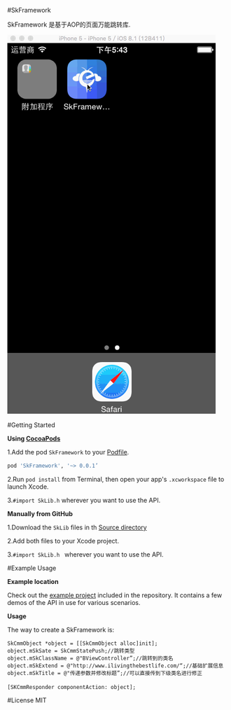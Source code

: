 #SkFramework

SkFramework 是基于AOP的页面万能跳转库.


![SkFramework](Untitled.gif)


#Getting Started

**Using [CocoaPods](http://cocoapods.org)**

1.Add the pod `SkFramework` to your [Podfile](http://guides.cocoapods.org/using/the-podfile.html).
```ruby
pod 'SkFramework', '~> 0.0.1’
```
2.Run `pod install` from Terminal, then open your app's `.xcworkspace` file to launch Xcode.

3.`#import SkLib.h` wherever you want to use the API.

**Manually from GitHub**

1.Download the `SkLib` files in th [Source directory](https://github.com/LuoYaoSheng/SkFramework/tree/master/SkFramework)

2.Add both files to your Xcode project.

3.`#import SkLib.h ` wherever you want to use the API.

#Example Usage

**Example location**

Check out the [example project](https://github.com/LuoYaoSheng/SkFramework/tree/master/SkFrameworkDemo) included in the repository. It contains a few demos of the API in use for various scenarios. 

**Usage**

The way to create a SkFramework is:

```objc
SkCmmObject *object = [[SkCmmObject alloc]init];
object.mSkSate = SkCmmStatePush;//跳转类型
object.mSkClassName = @"BViewController”;//跳转到的类名
object.mSkExtend = @"http://www.ilivingthebestlife.com/“;//基础扩展信息
object.mSkTitle = @"传递参数并修改标题”;//可以直接传到下级类名进行修正

[SKCmmResponder componentAction: object];
```

#License
MIT
